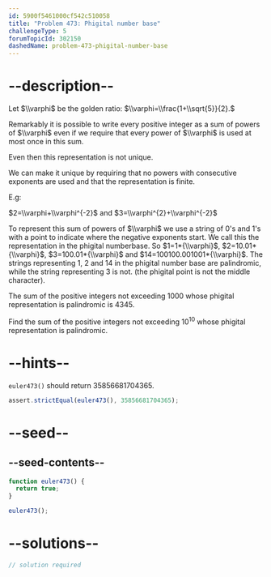 ```yaml
---
id: 5900f5461000cf542c510058
title: "Problem 473: Phigital number base"
challengeType: 5
forumTopicId: 302150
dashedName: problem-473-phigital-number-base
---
```


# --description--

Let $\\varphi$ be the golden ratio: $\\varphi=\\frac{1+\\sqrt{5}}{2}.$

Remarkably it is possible to write every positive integer as a sum of powers of $\\varphi$ even if we require that every power of $\\varphi$ is used at most once in this sum.

Even then this representation is not unique.

We can make it unique by requiring that no powers with consecutive exponents are used and that the representation is finite.

E.g:

$2=\\varphi+\\varphi^{-2}$ and $3=\\varphi^{2}+\\varphi^{-2}$

To represent this sum of powers of $\\varphi$ we use a string of 0's and 1's with a point to indicate where the negative exponents start. We call this the representation in the phigital numberbase. So $1=1*{\\varphi}$, $2=10.01*{\\varphi}$, $3=100.01*{\\varphi}$ and $14=100100.001001*{\\varphi}$. The strings representing 1, 2 and 14 in the phigital number base are palindromic, while the string representing 3 is not. (the phigital point is not the middle character).

The sum of the positive integers not exceeding 1000 whose phigital representation is palindromic is 4345.

Find the sum of the positive integers not exceeding $10^{10}$ whose phigital representation is palindromic.

# --hints--

`euler473()` should return 35856681704365.

```js
assert.strictEqual(euler473(), 35856681704365);
```

# --seed--

## --seed-contents--

```js
function euler473() {
  return true;
}

euler473();
```

# --solutions--

```js
// solution required
```
